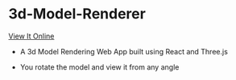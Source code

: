 # 3d-Model-Renderer

[View It Online](https://3dmodelrenderer.netlify.app/)

- A 3d Model Rendering Web App built using React and Three.js

- You rotate the model and view it from any angle
